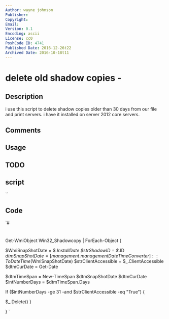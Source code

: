 ```yaml
---
Author: wayne johnson
Publisher: 
Copyright: 
Email: 
Version: 0.1
Encoding: ascii
License: cc0
PoshCode ID: 4741
Published Date: 2016-12-26t22
Archived Date: 2016-10-18t11
---
```


# delete old shadow copies - 

## Description

i use this script to delete shadow copies older than 30 days from our file and print servers.  i have it installed on server 2012 core servers.

## Comments



## Usage



## TODO



## script

``

## Code

`#
 #
 
 Get-WmiObject Win32_Shadowcopy | ForEach-Object {
 
 $WmiSnapShotDate = $_.InstallDate
 $strShadowID = $_.ID
 $dtmSnapShotDate = [management.managementDateTimeConverter]::ToDateTime($WmiSnapShotDate) 
 $strClientAccessible = $_.ClientAccessible
 $dtmCurDate = Get-Date
 
 $dtmTimeSpan = New-TimeSpan $dtmSnapShotDate $dtmCurDate 
 $intNumberDays = $dtmTimeSpan.Days
 
 If ($intNumberDays -ge 31 -and $strClientAccessible -eq "True") {
   
   $_.Delete()
 }
 
 }
`

